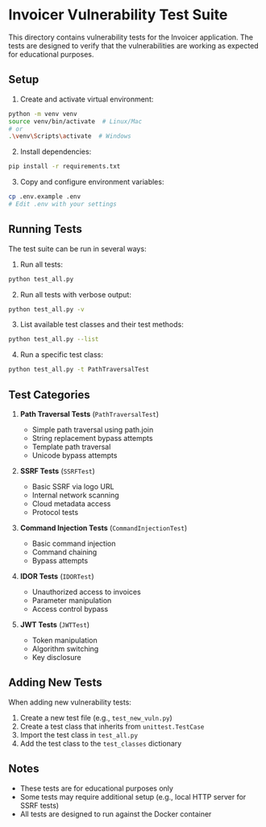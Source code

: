 # Invoicer Vulnerability Test Suite

This directory contains vulnerability tests for the Invoicer application. The tests are designed to verify that the vulnerabilities are working as expected for educational purposes.

## Setup

1. Create and activate virtual environment:
```bash
python -m venv venv
source venv/bin/activate  # Linux/Mac
# or
.\venv\Scripts\activate  # Windows
```

2. Install dependencies:
```bash
pip install -r requirements.txt
```

3. Copy and configure environment variables:
```bash
cp .env.example .env
# Edit .env with your settings
```

## Running Tests

The test suite can be run in several ways:

1. Run all tests:
```bash
python test_all.py
```

2. Run all tests with verbose output:
```bash
python test_all.py -v
```

3. List available test classes and their test methods:
```bash
python test_all.py --list
```

4. Run a specific test class:
```bash
python test_all.py -t PathTraversalTest
```

## Test Categories

1. **Path Traversal Tests** (`PathTraversalTest`)
   - Simple path traversal using path.join
   - String replacement bypass attempts
   - Template path traversal
   - Unicode bypass attempts

2. **SSRF Tests** (`SSRFTest`)
   - Basic SSRF via logo URL
   - Internal network scanning
   - Cloud metadata access
   - Protocol tests

3. **Command Injection Tests** (`CommandInjectionTest`)
   - Basic command injection
   - Command chaining
   - Bypass attempts

4. **IDOR Tests** (`IDORTest`)
   - Unauthorized access to invoices
   - Parameter manipulation
   - Access control bypass

5. **JWT Tests** (`JWTTest`)
   - Token manipulation
   - Algorithm switching
   - Key disclosure

## Adding New Tests

When adding new vulnerability tests:

1. Create a new test file (e.g., `test_new_vuln.py`)
2. Create a test class that inherits from `unittest.TestCase`
3. Import the test class in `test_all.py`
4. Add the test class to the `test_classes` dictionary

## Notes

- These tests are for educational purposes only
- Some tests may require additional setup (e.g., local HTTP server for SSRF tests)
- All tests are designed to run against the Docker container 